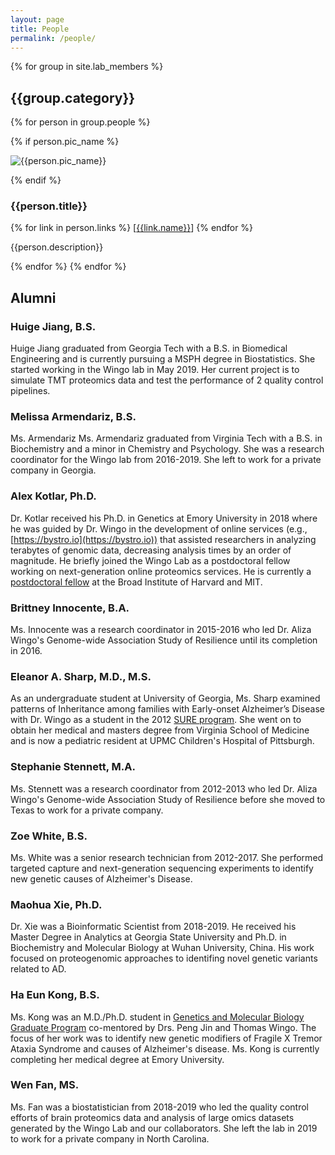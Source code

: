 ```yaml
---
layout: page
title: People
permalink: /people/
---
```


{% for group in site.lab_members %}

## **{{group.category}}**

{% for person in group.people %}

<div class="row bio-description">

{% if person.pic_name %}

<div class="col-md-auto">
<img class="picture" alt="{{person.pic_name}}" src="/assets/{{person.pic_name}}.jpg">
</div>

{% endif %}

<div markdown="1" class="col-md">

### {{person.title}}

{% for link in person.links %} \[[{{link.name}}]({{link.href}})\] {% endfor %}

{{person.description}}
</div>
</div>
{% endfor %}
{% endfor %}

## **Alumni**

### Huige Jiang, B.S.
Huige Jiang graduated from Georgia Tech with a B.S. in Biomedical Engineering and is currently pursuing a MSPH degree in Biostatistics. She started working in the Wingo lab in May 2019. Her current project is to simulate TMT proteomics data and test the performance of 2 quality control pipelines.

### Melissa Armendariz, B.S.
Ms. Armendariz Ms. Armendariz graduated from Virginia Tech with a B.S. in Biochemistry and a minor in Chemistry and Psychology. She was a research coordinator for the Wingo lab from 2016-2019. She left to work for a private company in Georgia.


### Alex Kotlar, Ph.D.
Dr. Kotlar received his Ph.D. in Genetics at Emory University in 2018 where
he was guided by Dr. Wingo in the development of online services (e.g.,
[https://bystro.io](https://bystro.io)) that assisted researchers in analyzing
terabytes of genomic data, decreasing analysis times by an order of magnitude.
He briefly joined the Wingo Lab as a postdoctoral fellow working on next-generation
online proteomics services. He is currently a [postdoctoral fellow](http://www.atgu.mgh.harvard.edu/people/1144/)
at the Broad Institute of Harvard and MIT.

### Brittney Innocente, B.A.
Ms. Innocente was a research coordinator in 2015-2016 who led Dr. Aliza
Wingo's Genome-wide Association Study of Resilience until its completion
in 2016.

### Eleanor A. Sharp, M.D., M.S.
As an undergraduate student at University of Georgia, Ms. Sharp examined patterns of Inheritance among families with Early-onset Alzheimer’s Disease with Dr. Wingo as a student in the 2012 [SURE program](http://college.emory.edu/undergraduate-research/index.html). She went on to obtain her medical and masters degree from Virginia School of Medicine and is now a pediatric resident at UPMC Children's Hospital of Pittsburgh.

### Stephanie Stennett, M.A.
Ms. Stennett was a research coordinator from 2012-2013 who led Dr. Aliza
Wingo's Genome-wide Association Study of Resilience before she moved to
Texas to work for a private company.

### Zoe White, B.S.
Ms. White was a senior research technician from 2012-2017. She performed
targeted capture and next-generation sequencing experiments to identify
new genetic causes of Alzheimer's Disease.

### Maohua Xie, Ph.D.
Dr. Xie was a Bioinformatic Scientist from 2018-2019. He received his
Master Degree in Analytics at Georgia State University and Ph.D. in
Biochemistry and Molecular Biology at Wuhan University, China. His work
focused on proteogenomic approaches to identifing novel genetic variants
related to AD.

### Ha Eun Kong, B.S.
Ms. Kong was an M.D./Ph.D. student in [Genetics and Molecular Biology Graduate Program](http://www.biomed.emory.edu/PROGRAM_SITES/GMB/index.html) co-mentored by Drs. Peng Jin and Thomas Wingo. The focus of her work was to identify new genetic modifiers of Fragile X Tremor Ataxia Syndrome and causes of Alzheimer's disease. Ms. Kong is currently completing her medical degree at Emory University.

### Wen Fan, MS.
Ms. Fan was a biostatistician from 2018-2019 who led the quality control efforts of brain proteomics data and analysis of large omics datasets generated by the Wingo Lab and our collaborators. She left the lab in 2019 to work for a private company in North Carolina.